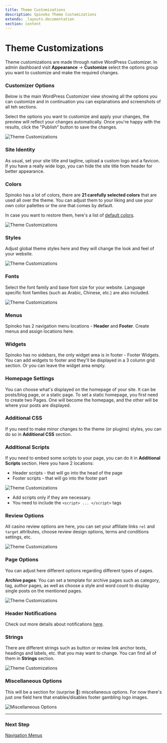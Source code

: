 ```yaml
---
title: Theme Customizations
description: Spinoko Theme Customizations
extends: _layouts.documentation
section: content
---
```


# Theme Customizations

Theme customizations are made through native WordPress Customizer.
In admin dashboard visit **Appearance** &#8594; **Customize** select the options group you want to customize and make the required changes.

### Customizer Options

Below is the main WordPress Customizer view showing all the options you can customize and in continuation you can explanations and screenshots of all teh sections.

Select the options you want to customize and apply your changes, the preview will reflect your changes automatically. Once you're happy with the results, click the "Publish" button to save the changes.

![Theme Customizations](/assets/images/spinoko/spinoko-customizer.jpg)

### Site Identity

As usual, set your site title and tagline, upload a custom logo and a favicon. If you have a really wide logo, you can hide the site title from header for better appearance.

### Colors

Spinoko has a lot of colors, there are **21 carefully selected colors** that are used all over the theme. You can adjust them to your liking and use your own color pallettes or the one that comes by default.

In case you want to restore them, here's a list of [default colors](/docs/spinoko/how-to#how-to-restore-default-theme-colors).

![Theme Customizations](/assets/images/spinoko/spinoko-customizer-colors.png)

### Styles

Adjust global theme styles here and they will change the look and feel of your website.

![Theme Customizations](/assets/images/spinoko/spinoko-customizer-styles.png)

### Fonts

Select the font family and base font size for your website. Language specific font families (such as Arabic, Chinese, etc.) are also included.

![Theme Customizations](/assets/images/spinoko/spinoko-customizer-fonts.png)

### Menus

Spinoko has 2 navigation menu locations - **Header** and **Footer**. Create menus and assign locations here.

### Widgets

Spinoko has no sidebars, the only widget area is in footer - Footer Widgets. You can add widgets to footer and they'll be displayed in a 3 column grid section. Or you can leave the widget area empty.

### Homepage Settings

 You can choose what's displayed on the homepage of your site. It can be posts/blog page, or a static page. To set a static homepage, you first need to create two Pages. One will become the homepage, and the other will be where your posts are displayed.

### Additional CSS

If you need to make minor changes to the theme (or plugins) styles, you can do so in **Additional CSS** section.

### Additional Scripts

If you need to embed some scripts to your page, you can do it in **Additional Scripts** section. Here you have 2 locations:

- Header scripts - that will go into the head of the page
- Footer scripts - that will go into the footer part

![Theme Customizations](/assets/images/spinoko/spinoko-customizer-scripts.png)

- Add scripts only if they are necessary.
- You need to include the `<script> ... </script>` tags

### Review Options

All casino review options are here, you can set your affiliate links `rel` and `target` attributes, choose review design options, terms and conditions settings, etc.

![Theme Customizations](/assets/images/spinoko/spinoko-customizer-reviews.png)

### Page Options

You can adjust here different options regarding different types of pages.

**Archive pages**: You can set a template for archive pages such as category, tag, author pages, as well as choose a style and word count to display single posts on the mentioned pages.

![Theme Customizations](/assets/images/spinoko/spinoko-customizer-pages.png)

### Header Notifications

Check out more details about notifications [here](/docs/spinoko/notifications).

### Strings

There are different strings such as button or review link anchor texts, headings and labels, etc. that you may want to change. You can find all of them in **Strings** section.

![Theme Customizations](/assets/images/spinoko/spinoko-customizer-strings.png)

### Miscellaneous Options

This will be a section for (surprise 🤯) miscellaneous options. For now there's just one field here that enables/disables footer gambling logo images.

![Miscellaneous Options](/assets/images/spinoko/spinoko-customizer-misc.jpg)

---

### Next Step

[Navigation Menus](/docs/spinoko/navigation/)
